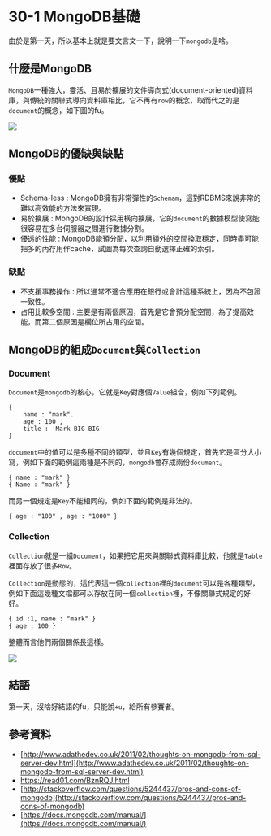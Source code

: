 # 30-1 MongoDB基礎

由於是第一天，所以基本上就是要文言文一下，說明一下`mongodb`是啥。

## 什麼是MongoDB

`MongoDB`一種強大，靈活、且易於擴展的文件導向式(document-oriented)資料庫，與傳統的關聯式導向資料庫相比，它不再有`row`的概念，取而代之的是`document`的概念，如下圖的fu。

![](http://yixiang8780.com/outImg/20161128-2.png)


## MongoDB的優缺與缺點


### 優點
* Schema-less : MongoDB擁有非常彈性的`Schemam`，這對RDBMS來說非常的難以高效能的方法來實現。
*  易於擴展 : MongoDB的設計採用橫向擴展，它的`document`的數據模型使寫能很容易在多台伺服器之間進行數據分割。
*  優透的性能 : MongoDB能預分配，以利用額外的空間換取穩定，同時盡可能把多的內存用作cache，試圖為每次查詢自動選擇正確的索引。


### 缺點
* 不支援事務操作 : 所以通常不適合應用在銀行或會計這種系統上，因為不包證一致性。
*  占用比較多空間 : 主要是有兩個原因，首先是它會預分配空間，為了提高效能，而第二個原因是欄位所占用的空間。


## MongoDB的組成`Document`與`Collection`


### Document
`Document`是`mongodb`的核心，它就是`Key`對應個`Value`組合，例如下列範例。

	{
		name : "mark".
		age : 100 , 
		title : 'Mark BIG BIG'
	}

`document`中的值可以是多種不同的類型，並且`Key`有幾個規定，首先它是區分大小寫，例如下面的範例這兩種是不同的，`mongodb`會存成兩份`document`。
	
	{ name : "mark" }
	{ Name : "mark" }

而另一個規定是`Key`不能相同的，例如下面的範例是非法的。

	{ age : "100" , age : "1000" }

### Collection

`Collection`就是一組`Document`，如果把它用來與關聯式資料庫比較，他就是`Table`裡面存放了很多`Row`。

`Collection`是動態的，這代表這一個`collection`裡的`document`可以是各種類型，例如下面這幾種文檔都可以存放在同一個`collection`裡，不像關聯式規定的好好。

	{ id :1, name : "mark" }
	{ age : 100 }
	

整體而言他們兩個關係長這樣。

![](http://yixiang8780.com/outImg/20161128-2.png)


## 結語
第一天，沒啥好結語的fu，只能說`+u`，給所有參賽者。

## 參考資料

* [http://www.adathedev.co.uk/2011/02/thoughts-on-mongodb-from-sql-server-dev.html](http://www.adathedev.co.uk/2011/02/thoughts-on-mongodb-from-sql-server-dev.html)
* [https://read01.com/BznRQJ.html
](https://read01.com/BznRQJ.html)
* [http://stackoverflow.com/questions/5244437/pros-and-cons-of-mongodb](http://stackoverflow.com/questions/5244437/pros-and-cons-of-mongodb)
* [https://docs.mongodb.com/manual/](https://docs.mongodb.com/manual/)

